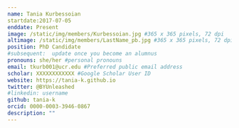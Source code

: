 ```yaml
---
name: Tania Kurbessoian
startdate:2017-07-05
enddate: Present
image: /static/img/members/Kurbessoian.jpg #365 x 365 pixels, 72 dpi
altimage: /static/img/members/LastName_pb.jpg #365 x 365 pixels, 72 dpi
position: PhD Candidate
#subsequent:  update once you become an alumnus
pronouns: she/her #personal pronouns
email: tkurb001@ucr.edu #Preferred public email address
scholar: XXXXXXXXXXXX #Google Scholar User ID
website: https://tania-k.github.io
twitter: @BYUnleashed
#linkedin: username
github: tania-k
orcid: 0000-0003-3946-0867
description: ""
---
```

